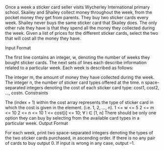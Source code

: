 Once a week a sticker card seller visits Wycherley International primary school. Skailey and Shailey collect money throughout the week, from the pocket money they get from parents. They buy two sticker cards every week. Shailey never buys the same sticker card that Skailey does. The only other rule they have is that they spend all the money they collected during the week. Given a list of prices for the different sticker cards, select the two that will cost all the money they have.

Input Format

The first line contains an integer, w, denoting the number of weeks they bought sticker cards. The next sets of lines each describe information related to a particular week. Each week is described as follows:

The integer m, the amount of money they have collected during the week.
The integer n, the number of sticker card types offered at the time.
n space-separated integers denoting the cost of each sticker card type: cost1, cost2, …, costn.
Constraints

The (index + 1) within the cost array represents the type of sticker card in which the cost is given in the element. (i.e. 1, 2, …, n).
1 <= w <= 5
2 <= m <= 10
2 <= n <= 10
1 <= cost[i] <= 10; ∀ i ∈ [1, n]
There should be only one option they can buy by selecting from the available card types in a particular week.
Output Format

For each week, print two space-separated integers denoting the types of the two sticker cards purchased, in ascending order.
If there is no any pair of cards to buy output 0.
If input is wrong in any case, output –1.